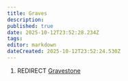 ```yaml
---
title: Graves
description: 
published: true
date: 2025-10-12T23:52:28.234Z
tags: 
editor: markdown
dateCreated: 2025-10-12T23:52:24.530Z
---
```


1.  REDIRECT [Gravestone](Gravestone "wikilink")